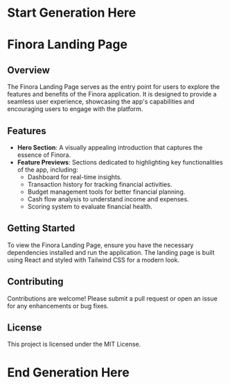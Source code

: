 # Start Generation Here

# Finora Landing Page

## Overview

The Finora Landing Page serves as the entry point for users to explore the features and benefits of the Finora application. It is designed to provide a seamless user experience, showcasing the app's capabilities and encouraging users to engage with the platform.

## Features

- **Hero Section**: A visually appealing introduction that captures the essence of Finora.
- **Feature Previews**: Sections dedicated to highlighting key functionalities of the app, including:
  - Dashboard for real-time insights.
  - Transaction history for tracking financial activities.
  - Budget management tools for better financial planning.
  - Cash flow analysis to understand income and expenses.
  - Scoring system to evaluate financial health.

## Getting Started

To view the Finora Landing Page, ensure you have the necessary dependencies installed and run the application. The landing page is built using React and styled with Tailwind CSS for a modern look.

## Contributing

Contributions are welcome! Please submit a pull request or open an issue for any enhancements or bug fixes.

## License

This project is licensed under the MIT License.

# End Generation Here
